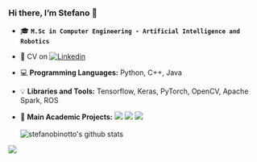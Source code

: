### Hi there, I’m Stefano 👋

- :mortar_board: **`M.Sc in Computer Engineering - Artificial Intelligence and Robotics`**
 
- :briefcase: CV on [![Linkedin](https://img.shields.io/badge/-LinkedIn-blue?style=flat&logo=Linkedin&logoColor=white)](https://www.linkedin.com/in/stefano-binotto/)
 
- :computer: **Programming Languages:** Python, C++, Java
 
- :bulb: **Libraries and Tools:** Tensorflow, Keras, PyTorch, OpenCV, Apache Spark, ROS

- :floppy_disk: **Main Academic Projects:** [![](https://img.shields.io/badge/Natural%20Language%20Processing-green)](https://github.com/stefanobinotto/Natural-Language-Processing-NLP.git) [![](https://img.shields.io/badge/Computer%20Vision-orange)](https://github.com/stefanobinotto/Computer-Vision.git) [![](https://img.shields.io/badge/Others-red)](https://github.com/stefanobinotto?tab=repositories)
<br/><br/>
![stefanobinotto's github stats](https://github-readme-stats.vercel.app/api?username=stefanobinotto&show_icons=true]&hide=["contribs","prs"]) 

![](https://komarev.com/ghpvc/?username=stefanobinotto)

<!--
  
- 🧠 **Personal Projects:**
DA AGGIUNGERE

**stefanobinotto/stefanobinotto** is a ✨ _special_ ✨ repository because its `README.md` (this file) appears on your GitHub profile.

Here are some ideas to get you started:

- 🔭 I’m currently working on ...
- 🌱 I’m currently learning ...
- 👯 I’m looking to collaborate on ...
- 🤔 I’m looking for help with ...
- 💬 Ask me about ...
- 📫 How to reach me: ...
- 😄 Pronouns: ...
- ⚡ Fun fact: ...
-->
